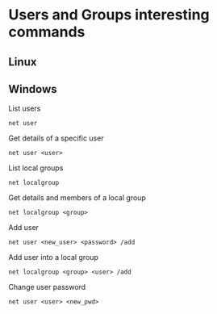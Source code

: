 # Users and Groups interesting commands

## Linux


## Windows

List users
```
net user
```

Get details of a specific user
```
net user <user>
```

List local groups
```
net localgroup
```

Get details and members of a local group
```
net localgroup <group>
```

Add user
```
net user <new_user> <password> /add
```

Add user into a local group
```
net localgroup <group> <user> /add
```

Change user password
```
net user <user> <new_pwd>
```
